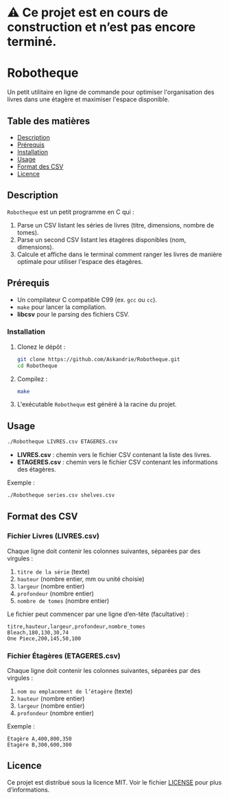 # ⚠️ Ce projet est en cours de construction et n’est pas encore terminé.

# Robotheque

Un petit utilitaire en ligne de commande pour optimiser l'organisation des livres dans une étagère et maximiser l'espace disponible.

## Table des matières

* [Description](#description)
* [Prérequis](#prérequis)
* [Installation](#installation)
* [Usage](#usage)
* [Format des CSV](#format-des-csv)
* [Licence](#licence)

## Description

`Robotheque` est un petit programme en C qui :

1. Parse un CSV listant les séries de livres (titre, dimensions, nombre de tomes).
2. Parse un second CSV listant les étagères disponibles (nom, dimensions).
3. Calcule et affiche dans le terminal comment ranger les livres de manière optimale pour utiliser l'espace des étagères.

## Prérequis

* Un compilateur C compatible C99 (ex. `gcc` ou `cc`).
* `make` pour lancer la compilation.
* **libcsv** pour le parsing des fichiers CSV.

### Installation

1. Clonez le dépôt :

   ```bash
   git clone https://github.com/Askandrie/Robotheque.git
   cd Robotheque
   ```

2. Compilez :

   ```bash
   make
   ```

3. L'exécutable `Robotheque` est généré à la racine du projet.

## Usage

```bash
./Robotheque LIVRES.csv ETAGERES.csv
```

* **LIVRES.csv** : chemin vers le fichier CSV contenant la liste des livres.
* **ETAGERES.csv** : chemin vers le fichier CSV contenant les informations des étagères.

Exemple :

```bash
./Robotheque series.csv shelves.csv
```

## Format des CSV

### Fichier Livres (LIVRES.csv)

Chaque ligne doit contenir les colonnes suivantes, séparées par des virgules :

1. `titre de la série` (texte)
2. `hauteur` (nombre entier, mm ou unité choisie)
3. `largeur` (nombre entier)
4. `profondeur` (nombre entier)
5. `nombre de tomes` (nombre entier)

Le fichier peut commencer par une ligne d’en-tête (facultative) :

```csv
titre,hauteur,largeur,profondeur,nombre_tomes
Bleach,180,130,30,74
One Piece,200,145,50,100
```

### Fichier Étagères (ETAGERES.csv)

Chaque ligne doit contenir les colonnes suivantes, séparées par des virgules :

1. `nom ou emplacement de l’étagère` (texte)
2. `hauteur` (nombre entier)
3. `largeur` (nombre entier)
4. `profondeur` (nombre entier)

Exemple :

```csv
Étagère A,400,800,350
Étagère B,300,600,300
```

##

## Licence

Ce projet est distribué sous la licence MIT. Voir le fichier [LICENSE](LICENSE) pour plus d’informations.
